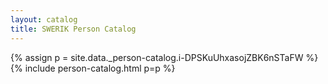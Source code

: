 ```yaml
---
layout: catalog
title: SWERIK Person Catalog
---
```

{% assign p = site.data._person-catalog.i-DPSKuUhxasojZBK6nSTaFW %}
{% include person-catalog.html p=p %}

